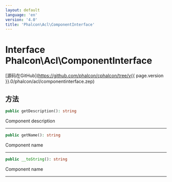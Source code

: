 ```yaml
---
layout: default
language: 'en'
version: '4.0'
title: 'Phalcon\Acl\ComponentInterface'
---
```


# Interface **Phalcon\Acl\ComponentInterface**

[源码在GitHub](https://github.com/phalcon/cphalcon/tree/v{{ page.version }}.0/phalcon/acl/componentinterface.zep)

## 方法

```php
public getDescription(): string
```

Component description

* * *

```php
public getName(): string
```

Component name

* * *

```php
public __toString(): string
```

Component name

* * *